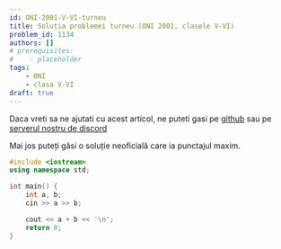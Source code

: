 ```yaml
---
id: ONI-2001-V-VI-turneu
title: Soluția problemei turneu (ONI 2001, clasele V-VI)
problem_id: 1134
authors: []
# prerequisites:
#    - placeholder
tags:
    - ONI
    - clasa V-VI
draft: true
---
```


Daca vreti sa ne ajutati cu acest articol, ne puteti gasi pe [github](https://github.com/roalgo-discord/arhiva-educationala) sau pe [serverul nostru de discord](https://discord.gg/vdDRSmg3fC)

Mai jos puteți găsi o soluție neoficială care ia punctajul maxim.

```cpp
#include <iostream>
using namespace std;

int main() {
    int a, b;
    cin >> a >> b;

    cout << a + b << '\n';
    return 0;
}
```
